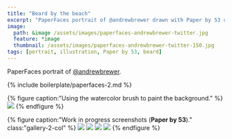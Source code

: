 ```yaml
---
title: "Beard by the beach"
excerpt: "PaperFaces portrait of @andrewbrewer drawn with Paper by 53 on an iPad."
image: 
  path: &image /assets/images/paperfaces-andrewbrewer-twitter.jpg 
  feature: *image
  thumbnail: /assets/images/paperfaces-andrewbrewer-twitter-150.jpg
tags: [portrait, illustration, Paper by 53, beard]
---
```


PaperFaces portrait of [@andrewbrewer](https://twitter.com/andrewbrewer).

{% include boilerplate/paperfaces-2.md %}

{% figure caption:"Using the watercolor brush to paint the background." %}
[![](/assets/images/paperfaces-andrewbrewer-process-1-750.jpg)](/assets/images/paperfaces-andrewbrewer-process-1-lg.jpg)
{% endfigure %}

{% figure caption:"Work in progress screenshots (**Paper by 53**)." class:"gallery-2-col" %}
[![](/assets/images/paperfaces-andrewbrewer-process-2-600.jpg)](/assets/images/paperfaces-andrewbrewer-process-2-lg.jpg)
[![](/assets/images/paperfaces-andrewbrewer-process-3-600.jpg)](/assets/images/paperfaces-andrewbrewer-process-3-lg.jpg)
[![](/assets/images/paperfaces-andrewbrewer-process-4-600.jpg)](/assets/images/paperfaces-andrewbrewer-process-4-lg.jpg)
[![](/assets/images/paperfaces-andrewbrewer-process-5-600.jpg)](/assets/images/paperfaces-andrewbrewer-process-5-lg.jpg)
{% endfigure %}
